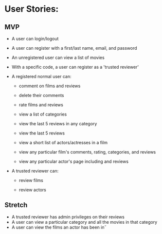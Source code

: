 # User Stories:

## MVP

- A user can login/logout
- A user can register with a first/last name, email, and password
- An unregistered user can view a list of movies
- With a specific code, a user can register as a 'trusted reviewer'

- A registered normal user can:
  - comment on films and reviews
  - delete their comments

  - rate films and reviews

  - view a list of categories
  - view the last 5 reviews in any category
  - view the last 5 reviews
  - view a short list of actors/actresses in a film
  - view any particular film's comments, rating, categories, and reviews
  - view any particular actor's page including  and reviews

- A trusted reviewer can:
  - review films

  - review actors


## Stretch

- A trusted reviewer has admin privileges on their reviews
- A user can view a particular category and all the movies in that category
- A user can view the films an actor has been in˝

